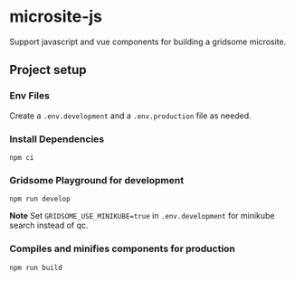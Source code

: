 # microsite-js

Support javascript and vue components for building a gridsome microsite.


## Project setup

### Env Files
Create a `.env.development` and a `.env.production` file as needed.

### Install Dependencies

```
npm ci
```

### Gridsome Playground for development
```
npm run develop
```

**Note** Set `GRIDSOME_USE_MINIKUBE=true` in `.env.development` for minikube search instead of qc.

### Compiles and minifies components for production
```
npm run build
```

